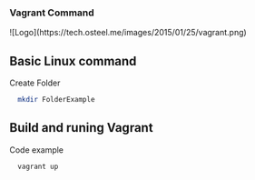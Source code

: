 <H3>Vagrant Command</h3>
![Logo](https://tech.osteel.me/images/2015/01/25/vagrant.png)

## Basic Linux command 
Create Folder

```bash
  mkdir FolderExample
```
## Build and runing Vagrant
Code example 

```bash
  vagrant up
```
